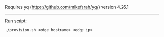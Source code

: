 
Requires yq (https://github.com/mikefarah/yq/) version 4.26.1

---

Run script:

```shell
./provision.sh <edge hostname> <edge ip>
```
